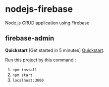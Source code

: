 # nodejs-firebase
Node.js CRUD application using Firebase

## firebase-admin

**Quickstart**
[Get started in 5 minutes] [Quickstart](https://www.npmjs.com/package/firebase-admin).


Run this project by this command :

1. `npm install`
2. `npm start`
3. `localhost:3000`

